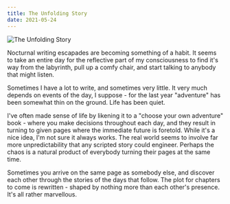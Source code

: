 ```yaml
---
title: The Unfolding Story
date: 2021-05-24
---
```


![The Unfolding Story](https://source.unsplash.com/gp8BLyaTaA0/1600x900)


Nocturnal writing escapades are becoming something of a habit. It seems to take an entire day for the reflective part of my consciousness to find it's way from the labyrinth, pull up a comfy chair, and start talking to anybody that might listen.


Sometimes I have a lot to write, and sometimes very little. It very much depends on events of the day, I suppose - for the last year "adventure" has been somewhat thin on the ground. Life has been quiet.


I've often made sense of life by likening it to a "choose your own adventure" book - where you make decisions throughout each day, and they result in turning to given pages where the immediate future is foretold. While it's a nice idea, I'm not sure it always works. The real world seems to involve far more unpredictability that any scripted story could engineer. Perhaps the chaos is a natural product of everybody turning their pages at the same time.


Sometimes you arrive on the same page as somebody else, and discover each other through the stories of the days that follow. The plot for chapters to come is rewritten - shaped by nothing more than each other's presence. It's all rather marvellous.

